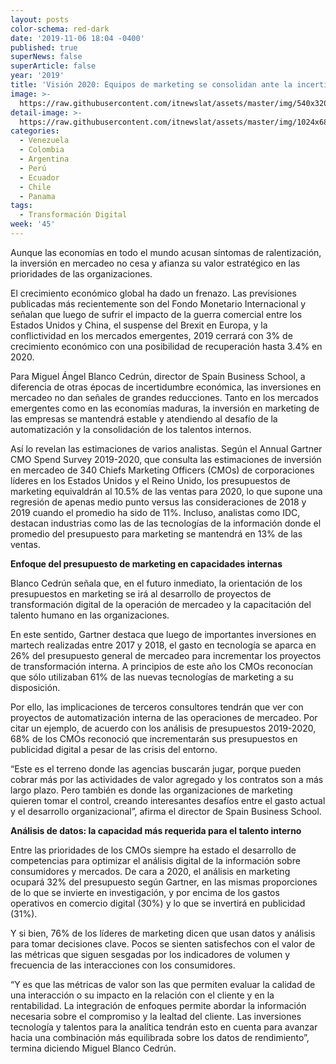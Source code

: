 ```yaml
---
layout: posts
color-schema: red-dark
date: '2019-11-06 18:04 -0400'
published: true
superNews: false
superArticle: false
year: '2019'
title: 'Visión 2020: Equipos de marketing se consolidan ante la incertidumbre'
image: >-
  https://raw.githubusercontent.com/itnewslat/assets/master/img/540x320/Marketing-Digital-p.jpg
detail-image: >-
  https://raw.githubusercontent.com/itnewslat/assets/master/img/1024x680/Marketing-Digital-g.jpg
categories:
  - Venezuela
  - Colombia
  - Argentina
  - Perú
  - Ecuador
  - Chile
  - Panama
tags:
  - Transformación Digital
week: '45'
---
```

Aunque las economías en todo el mundo acusan síntomas de ralentización, la inversión en mercadeo no cesa y afianza su valor estratégico en las prioridades de las organizaciones.
 
El crecimiento económico global ha dado un frenazo. Las previsiones publicadas más recientemente son del Fondo Monetario Internacional y señalan que luego de sufrir el impacto de la guerra comercial entre los Estados Unidos y China, el suspense del Brexit en Europa, y la conflictividad en los mercados emergentes, 2019 cerrará con 3% de crecimiento económico con una posibilidad de recuperación hasta 3.4% en 2020.
 
Para Miguel Ángel Blanco Cedrún, director de Spain Business School, a diferencia de otras épocas de incertidumbre económica, las inversiones en mercadeo no dan señales de grandes reducciones. Tanto en los mercados emergentes como en las economías maduras, la inversión en marketing de las empresas se mantendrá estable y atendiendo al desafío de la automatización y la consolidación de los talentos internos.

Así lo revelan las estimaciones de varios analistas. Según el Annual Gartner CMO Spend Survey 2019-2020, que consulta las estimaciones de inversión en mercadeo de 340 Chiefs Marketing Officers (CMOs) de corporaciones líderes en los Estados Unidos y el Reino Unido, los presupuestos de marketing equivaldrán al 10.5% de las ventas para 2020, lo que supone una regresión de apenas medio punto versus las consideraciones de 2018 y 2019 cuando el promedio ha sido de 11%. Incluso, analistas como IDC, destacan industrias como las de las tecnologías de la información donde el promedio del presupuesto para marketing se mantendrá en 13% de las ventas.

**Enfoque del presupuesto de marketing en capacidades internas**

Blanco Cedrún señala que, en el futuro inmediato, la orientación de los presupuestos en marketing se irá al desarrollo de proyectos de transformación digital de la operación de mercadeo y la capacitación del talento humano en las organizaciones.

En este sentido, Gartner destaca que luego de importantes inversiones en martech realizadas entre 2017 y 2018, el gasto en tecnología se aparca en 26% del presupuesto general de mercadeo para incrementar los proyectos de transformación interna. A principios de este año los CMOs reconocían que sólo utilizaban 61% de las nuevas tecnologías de marketing a su disposición.

Por ello, las implicaciones de terceros consultores tendrán que ver con proyectos de automatización interna de las operaciones de mercadeo. Por citar un ejemplo, de acuerdo con los análisis de presupuestos 2019-2020, 68% de los CMOs reconoció que incrementarán sus presupuestos en publicidad digital a pesar de las crisis del entorno.

“Este es el terreno donde las agencias buscarán jugar, porque pueden cobrar más por las actividades de valor agregado y los contratos son a más largo plazo. Pero también es donde las organizaciones de marketing quieren tomar el control, creando interesantes desafíos entre el gasto actual y el desarrollo organizacional”, afirma el director de Spain Business School.

**Análisis de datos: la capacidad más requerida para el talento interno**

Entre las prioridades de los CMOs siempre ha estado el desarrollo de competencias para optimizar el análisis digital de la información sobre consumidores y mercados. De cara a 2020, el análisis en marketing ocupará 32% del presupuesto según Gartner, en las mismas proporciones de lo que se invierte en investigación, y por encima de los gastos operativos en comercio digital (30%) y lo que se invertirá en publicidad (31%).

Y si bien, 76% de los líderes de marketing dicen que usan datos y análisis para tomar decisiones clave. Pocos se sienten satisfechos con el valor de las métricas que siguen sesgadas por los indicadores de volumen y frecuencia de las interacciones con los consumidores.

“Y es que las métricas de valor son las que permiten evaluar la calidad de una interacción o su impacto en la relación con el cliente y en la rentabilidad. La integración de enfoques permite abordar la información necesaria sobre el compromiso y la lealtad del cliente. Las inversiones tecnología y talentos para la analítica tendrán esto en cuenta para avanzar hacia una combinación más equilibrada sobre los datos de rendimiento”, termina diciendo Miguel Blanco Cedrún. 